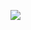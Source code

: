 


<a href="https://gamaunov.website/api-docs/" ><img src="https://img.shields.io/badge/swagger-85EA2D?style=for-the-badge&logo=swagger&logoColor=008FC7"/></a>


